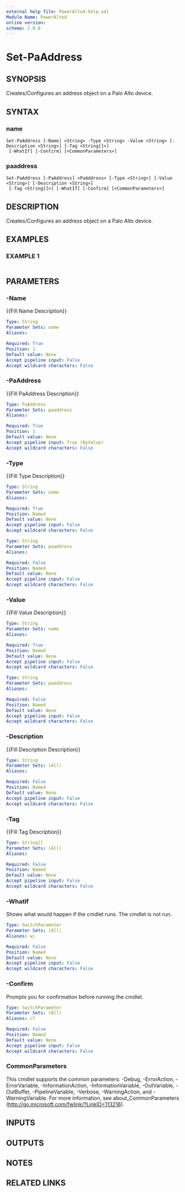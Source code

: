 ```yaml
---
external help file: PowerAlto4-help.xml
Module Name: PowerAlto4
online version:
schema: 2.0.0
---
```


# Set-PaAddress

## SYNOPSIS
Creates/Configures an address object on a Palo Alto device.

## SYNTAX

### name
```
Set-PaAddress [-Name] <String> -Type <String> -Value <String> [-Description <String>] [-Tag <String[]>]
 [-WhatIf] [-Confirm] [<CommonParameters>]
```

### paaddress
```
Set-PaAddress [-PaAddress] <PaAddress> [-Type <String>] [-Value <String>] [-Description <String>]
 [-Tag <String[]>] [-WhatIf] [-Confirm] [<CommonParameters>]
```

## DESCRIPTION
Creates/Configures an address object on a Palo Alto device.

## EXAMPLES

### EXAMPLE 1
```

```

## PARAMETERS

### -Name
{{Fill Name Description}}

```yaml
Type: String
Parameter Sets: name
Aliases:

Required: True
Position: 1
Default value: None
Accept pipeline input: False
Accept wildcard characters: False
```

### -PaAddress
{{Fill PaAddress Description}}

```yaml
Type: PaAddress
Parameter Sets: paaddress
Aliases:

Required: True
Position: 1
Default value: None
Accept pipeline input: True (ByValue)
Accept wildcard characters: False
```

### -Type
{{Fill Type Description}}

```yaml
Type: String
Parameter Sets: name
Aliases:

Required: True
Position: Named
Default value: None
Accept pipeline input: False
Accept wildcard characters: False
```

```yaml
Type: String
Parameter Sets: paaddress
Aliases:

Required: False
Position: Named
Default value: None
Accept pipeline input: False
Accept wildcard characters: False
```

### -Value
{{Fill Value Description}}

```yaml
Type: String
Parameter Sets: name
Aliases:

Required: True
Position: Named
Default value: None
Accept pipeline input: False
Accept wildcard characters: False
```

```yaml
Type: String
Parameter Sets: paaddress
Aliases:

Required: False
Position: Named
Default value: None
Accept pipeline input: False
Accept wildcard characters: False
```

### -Description
{{Fill Description Description}}

```yaml
Type: String
Parameter Sets: (All)
Aliases:

Required: False
Position: Named
Default value: None
Accept pipeline input: False
Accept wildcard characters: False
```

### -Tag
{{Fill Tag Description}}

```yaml
Type: String[]
Parameter Sets: (All)
Aliases:

Required: False
Position: Named
Default value: None
Accept pipeline input: False
Accept wildcard characters: False
```

### -WhatIf
Shows what would happen if the cmdlet runs.
The cmdlet is not run.

```yaml
Type: SwitchParameter
Parameter Sets: (All)
Aliases: wi

Required: False
Position: Named
Default value: None
Accept pipeline input: False
Accept wildcard characters: False
```

### -Confirm
Prompts you for confirmation before running the cmdlet.

```yaml
Type: SwitchParameter
Parameter Sets: (All)
Aliases: cf

Required: False
Position: Named
Default value: None
Accept pipeline input: False
Accept wildcard characters: False
```

### CommonParameters
This cmdlet supports the common parameters: -Debug, -ErrorAction, -ErrorVariable, -InformationAction, -InformationVariable, -OutVariable, -OutBuffer, -PipelineVariable, -Verbose, -WarningAction, and -WarningVariable. For more information, see about_CommonParameters (http://go.microsoft.com/fwlink/?LinkID=113216).

## INPUTS

## OUTPUTS

## NOTES

## RELATED LINKS
